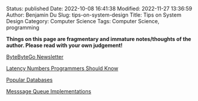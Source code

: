 Status: published
Date: 2022-10-08 16:41:38
Modified: 2022-11-27 13:36:59
Author: Benjamin Du
Slug: tips-on-system-design
Title: Tips on System Design
Category: Computer Science
Tags: Computer Science, programming

**Things on this page are fragmentary and immature notes/thoughts of the author. Please read with your own judgement!**


[ByteByteGo Newsletter](https://blog.bytebytego.com/)

[Latency Numbers Programmers Should Know](https://www.legendu.net/misc/blog/latency-numbers-programmers-should-know)

[Popular Databases](https://www.legendu.net/misc/blog/popular-databases)

[Messsage Queue Implementations](https://www.legendu.net/misc/blog/messsage-queue-implementations/)
